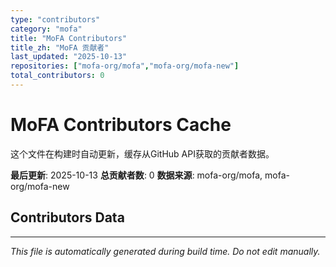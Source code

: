 ```yaml
---
type: "contributors"
category: "mofa"
title: "MoFA Contributors"
title_zh: "MoFA 贡献者"
last_updated: "2025-10-13"
repositories: ["mofa-org/mofa","mofa-org/mofa-new"]
total_contributors: 0
---
```

# MoFA Contributors Cache

这个文件在构建时自动更新，缓存从GitHub API获取的贡献者数据。

**最后更新**: 2025-10-13
**总贡献者数**: 0
**数据来源**: mofa-org/mofa, mofa-org/mofa-new

## Contributors Data



---
*This file is automatically generated during build time. Do not edit manually.*